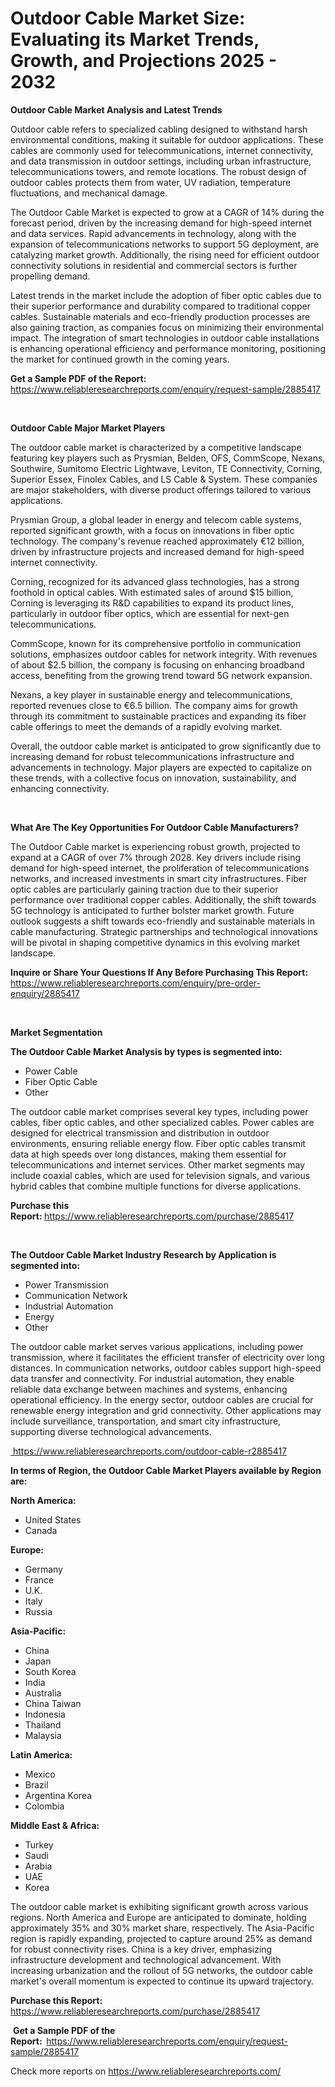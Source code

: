 <p><h1>Outdoor Cable Market Size: Evaluating its Market Trends, Growth, and Projections 2025 - 2032</h1></p><p><strong>Outdoor Cable Market Analysis and Latest Trends</strong></p>
<p><p>Outdoor cable refers to specialized cabling designed to withstand harsh environmental conditions, making it suitable for outdoor applications. These cables are commonly used for telecommunications, internet connectivity, and data transmission in outdoor settings, including urban infrastructure, telecommunications towers, and remote locations. The robust design of outdoor cables protects them from water, UV radiation, temperature fluctuations, and mechanical damage.</p><p>The Outdoor Cable Market is expected to grow at a CAGR of 14% during the forecast period, driven by the increasing demand for high-speed internet and data services. Rapid advancements in technology, along with the expansion of telecommunications networks to support 5G deployment, are catalyzing market growth. Additionally, the rising need for efficient outdoor connectivity solutions in residential and commercial sectors is further propelling demand.</p><p>Latest trends in the market include the adoption of fiber optic cables due to their superior performance and durability compared to traditional copper cables. Sustainable materials and eco-friendly production processes are also gaining traction, as companies focus on minimizing their environmental impact. The integration of smart technologies in outdoor cable installations is enhancing operational efficiency and performance monitoring, positioning the market for continued growth in the coming years.</p></p>
<p><strong>Get a Sample PDF of the Report:&nbsp;</strong> <a href="https://www.reliableresearchreports.com/enquiry/request-sample/2885417?utm_campaign=2981&utm_medium=2&utm_source=Github&utm_content=ia&utm_term=13032025&utm_id=outdoor-cable">https://www.reliableresearchreports.com/enquiry/request-sample/2885417</a></p>
<p>&nbsp;</p>
<p><strong>Outdoor Cable Major Market Players</strong></p>
<p><p>The outdoor cable market is characterized by a competitive landscape featuring key players such as Prysmian, Belden, OFS, CommScope, Nexans, Southwire, Sumitomo Electric Lightwave, Leviton, TE Connectivity, Corning, Superior Essex, Finolex Cables, and LS Cable & System. These companies are major stakeholders, with diverse product offerings tailored to various applications.</p><p>Prysmian Group, a global leader in energy and telecom cable systems, reported significant growth, with a focus on innovations in fiber optic technology. The company's revenue reached approximately €12 billion, driven by infrastructure projects and increased demand for high-speed internet connectivity.</p><p>Corning, recognized for its advanced glass technologies, has a strong foothold in optical cables. With estimated sales of around $15 billion, Corning is leveraging its R&D capabilities to expand its product lines, particularly in outdoor fiber optics, which are essential for next-gen telecommunications.</p><p>CommScope, known for its comprehensive portfolio in communication solutions, emphasizes outdoor cables for network integrity. With revenues of about $2.5 billion, the company is focusing on enhancing broadband access, benefiting from the growing trend toward 5G network expansion.</p><p>Nexans, a key player in sustainable energy and telecommunications, reported revenues close to €6.5 billion. The company aims for growth through its commitment to sustainable practices and expanding its fiber cable offerings to meet the demands of a rapidly evolving market.</p><p>Overall, the outdoor cable market is anticipated to grow significantly due to increasing demand for robust telecommunications infrastructure and advancements in technology. Major players are expected to capitalize on these trends, with a collective focus on innovation, sustainability, and enhancing connectivity.</p></p>
<p>&nbsp;</p>
<p><strong>What Are The Key Opportunities For Outdoor Cable Manufacturers?</strong></p>
<p><p>The Outdoor Cable market is experiencing robust growth, projected to expand at a CAGR of over 7% through 2028. Key drivers include rising demand for high-speed internet, the proliferation of telecommunications networks, and increased investments in smart city infrastructures. Fiber optic cables are particularly gaining traction due to their superior performance over traditional copper cables. Additionally, the shift towards 5G technology is anticipated to further bolster market growth. Future outlook suggests a shift towards eco-friendly and sustainable materials in cable manufacturing. Strategic partnerships and technological innovations will be pivotal in shaping competitive dynamics in this evolving market landscape.</p></p>
<p><strong>Inquire or Share Your Questions If Any Before Purchasing This Report:</strong> <a href="https://www.reliableresearchreports.com/enquiry/pre-order-enquiry/2885417?utm_campaign=2981&utm_medium=2&utm_source=Github&utm_content=ia&utm_term=13032025&utm_id=outdoor-cable">https://www.reliableresearchreports.com/enquiry/pre-order-enquiry/2885417</a></p>
<p>&nbsp;</p>
<p><strong>Market Segmentation</strong></p>
<p><strong>The Outdoor Cable Market Analysis by types is segmented into:</strong></p>
<p><ul><li>Power Cable</li><li>Fiber Optic Cable</li><li>Other</li></ul></p>
<p><p>The outdoor cable market comprises several key types, including power cables, fiber optic cables, and other specialized cables. Power cables are designed for electrical transmission and distribution in outdoor environments, ensuring reliable energy flow. Fiber optic cables transmit data at high speeds over long distances, making them essential for telecommunications and internet services. Other market segments may include coaxial cables, which are used for television signals, and various hybrid cables that combine multiple functions for diverse applications.</p></p>
<p><strong>Purchase this Report:&nbsp;</strong><a href="https://www.reliableresearchreports.com/purchase/2885417?utm_campaign=2981&utm_medium=2&utm_source=Github&utm_content=ia&utm_term=13032025&utm_id=outdoor-cable">https://www.reliableresearchreports.com/purchase/2885417</a></p>
<p>&nbsp;</p>
<p><strong>The Outdoor Cable Market Industry Research by Application is segmented into:</strong></p>
<p><ul><li>Power Transmission</li><li>Communication Network</li><li>Industrial Automation</li><li>Energy</li><li>Other</li></ul></p>
<p><p>The outdoor cable market serves various applications, including power transmission, where it facilitates the efficient transfer of electricity over long distances. In communication networks, outdoor cables support high-speed data transfer and connectivity. For industrial automation, they enable reliable data exchange between machines and systems, enhancing operational efficiency. In the energy sector, outdoor cables are crucial for renewable energy integration and grid connectivity. Other applications may include surveillance, transportation, and smart city infrastructure, supporting diverse technological advancements.</p></p>
<p><a href="https://www.reliableresearchreports.com/outdoor-cable-r2885417?utm_campaign=2981&utm_medium=2&utm_source=Github&utm_content=ia&utm_term=13032025&utm_id=outdoor-cable">&nbsp;https://www.reliableresearchreports.com/outdoor-cable-r2885417</a></p>
<p><strong>In terms of Region, the Outdoor Cable Market Players available by Region are:</strong></p>
<p>
    <p> <strong> North America: </strong>
        <ul>
            <li>United States</li>
            <li>Canada</li>
        </ul>
        </p> 
    <p> <strong> Europe: </strong>
        <ul>
            <li>Germany</li>
            <li>France</li>
            <li>U.K.</li>
            <li>Italy</li>
            <li>Russia</li>
        </ul>
        </p> 
    <p> <strong> Asia-Pacific: </strong>
        <ul>
            <li>China</li>
            <li>Japan</li>
            <li>South Korea</li>
            <li>India</li>
            <li>Australia</li>
            <li>China Taiwan</li>
            <li>Indonesia</li>
            <li>Thailand</li>
            <li>Malaysia</li>
        </ul>
        </p> 
    <p> <strong> Latin America: </strong>
        <ul>
            <li>Mexico</li>
            <li>Brazil</li>
            <li>Argentina Korea</li>
            <li>Colombia</li>
        </ul>
        </p> 
    <p> <strong> Middle East & Africa: </strong>
        <ul>
            <li>Turkey</li>
            <li>Saudi</li>
            <li>Arabia</li>
            <li>UAE</li>
            <li>Korea</li>
        </ul>
    </p>
    </p>
<p><p>The outdoor cable market is exhibiting significant growth across various regions. North America and Europe are anticipated to dominate, holding approximately 35% and 30% market share, respectively. The Asia-Pacific region is rapidly expanding, projected to capture around 25% as demand for robust connectivity rises. China is a key driver, emphasizing infrastructure development and technological advancement. With increasing urbanization and the rollout of 5G networks, the outdoor cable market's overall momentum is expected to continue its upward trajectory.</p></p>
<p><strong>Purchase this Report: </strong><a href="https://www.reliableresearchreports.com/purchase/2885417?utm_campaign=2981&utm_medium=2&utm_source=Github&utm_content=ia&utm_term=13032025&utm_id=outdoor-cable">https://www.reliableresearchreports.com/purchase/2885417</a></p>
<p>&nbsp;<strong>Get a Sample PDF of the Report:&nbsp;&nbsp;</strong><a href="https://www.reliableresearchreports.com/enquiry/request-sample/2885417?utm_campaign=2981&utm_medium=2&utm_source=Github&utm_content=ia&utm_term=13032025&utm_id=outdoor-cable">https://www.reliableresearchreports.com/enquiry/request-sample/2885417</a></p>
<p><strong></strong></p>
<p>Check more reports on <a href="https://www.reliableresearchreports.com/?utm_campaign=2981&utm_medium=2&utm_source=Github&utm_content=ia&utm_term=13032025&utm_id=outdoor-cable">https://www.reliableresearchreports.com/</a></p>
